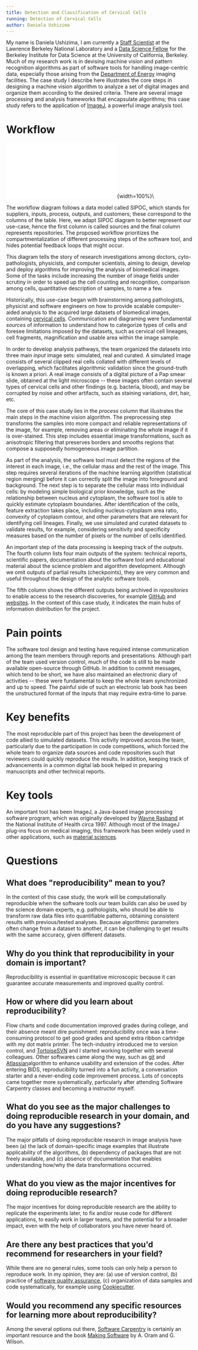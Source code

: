```yaml
---
title: Detection and Classification of Cervical Cells
running: Detection of Cervical Cells
author: Daniela Ushizima
---
```


My name is Daniela Ushizima, I am currently a [Staff Scientist](http://vis.lbl.gov/~daniela) at the Lawrence Berkeley National Laboratory and a [Data Science Fellow](https://bids.berkeley.edu/people/daniela-ushizima) for the Berkeley Institute for Data Science at the University of California, Berkeley. Much of my research work is in devising machine vision and pattern recognition algorithms as part of software tools for handling image-centric data, especially those arising from the [Department of Energy](https://energy.gov/) imaging facilities. The case study I describe here illustrates the core steps in designing a machine vision algorithm to analyze a set of digital images and organize them according to the desired criteria. There are several image processing and analysis frameworks that encapsulate algorithms; this case study refers to the application of [ImageJ](https://imagej.nih.gov/ij/), a powerful image analysis tool.

# Workflow

![Diagram](dushizima.pdf){width=100%}\

The workflow diagram follows a data model called SIPOC, which stands for suppliers, inputs, process, outputs, and customers; these correspond to the columns of the table. Here, we adapt SIPOC diagram to better represent our use-case, hence the first column is called sources and the final column represents repositories. The proposed workflow prioritizes the compartmentalization of different processing steps of the software tool, and hides potential feedback loops that might occur.

This diagram tells the story of research investigations among doctors, cyto-pathologists, physicists, and computer scientists, aiming to design, develop and deploy algorithms for improving the analysis of biomedical images. Some of the tasks include increasing the number of image fields under scrutiny in order to speed up the cell counting and recognition, comparison among cells, quantitative description of samples, to name a few.

Historically, this use-case began with brainstorming among pathologists, physicist and software engineers on how to provide scalable computer-aided analysis to the acquired large datasets of biomedical images, containing [cervical cells](http://www.cancer.gov/types/cervical/understanding-cervical-changes/understanding-cervical-changes.pdf). Communication and diagraming were fundamental *sources* of information to understand how to categorize types of cells and foresee limitations imposed by the datasets, such as cervical cell lineages, cell fragments, magnification and usable area within the image sample.

In order to develop analysis pathways, the team organized the datasets into three main *input* image sets: simulated, real and curated. A simulated image consists of several clipped real cells collated with different levels of overlapping, which facilitates algorithmic validation since the ground-truth is known a priori. A real image consists of a digital picture of a Pap smear slide, obtained at the light microscope -- these images often contain several types of cervical cells and other findings (e.g. bacteria, blood), and may be corrupted by noise and other artifacts, such as staining variations, dirt, hair, etc.

The core of this case study lies in the *process* column that illustrates the main steps in the machine vision algorithm. The preprocessing step transforms the samples into more compact and reliable representations of the image, for example, removing areas or eliminating the whole image if it is over-stained. This step includes essential image transformations, such as anisotropic filtering that preserves borders and smooths regions that compose a supposedly homogeneous image partition.

As part of the analysis, the software tool must detect the regions of the interest in each image, i.e., the cellular mass and the rest of the image. This step requires several iterations of the machine learning algorithm (statistical region merging) before it can correctly split the image into foreground and background. The next step is to separate the cellular mass into individual cells: by modeling simple biological prior knowledge, such as the relationship between nucleus and cytoplasm, the software tool is able to quickly estimate cytoplasm boundaries. After identification of the cells, feature extraction takes place, including nucleus-cytoplasm area ratio, convexity of cytoplasm contour, and other parameters that are relevant for identifying cell lineages. Finally, we use simulated and curated datasets to validate results, for example, considering sensitivity and specificity measures based on the number of pixels or the number of cells identified.

An important step of the data processing is keeping track of the *outputs*. The fourth column lists four main outputs of the system: technical reports, scientific papers, documentation about the software tool and educational material about the science problem and algorithm development. Although we omit outputs of partial results (checkpoints), they are very common and useful throughout the design of the analytic software tools.

The fifth column shows the different outputs being archived in *repositories* to enable access to the research discoveries, for example [GitHub](https://github.com/dani-lbnl/CRIC) and [websites](https://bids.berkeley.edu/research/cervical). In the context of this case study, it indicates the main hubs of information distribution for the project.

# Pain points

The software tool design and testing have required intense communication among the team members through reports and presentations. Although part of the team used version control, much of the code is still to be made available open-source through GitHub. In addition to commit messages, which tend to be short, we have also maintained an electronic diary of activities -- these were fundamental to keep the whole team synchronized and up to speed. The painful side of such an electronic lab book has been the unstructured format of the inputs that may require extra-time to parse.

# Key benefits

The most reproducible part of this project has been the development of code allied to simulated datasets. This activity improved across the team, particularly due to the participation in code competitions, which forced the whole team to organize data sources and code repositories such that reviewers could quickly reproduce the results. In addition, keeping track of advancements in a common digital lab book helped in preparing manuscripts and other technical reports.

# Key tools

An important tool has been ImageJ, a Java-based image processing software program, which was originally developed by [Wayne Rasband](http://imagej.net/Wayne_Rasband) at the National Institute of Health circa 1997. Although most of the ImageJ plug-ins focus on medical imaging, this framework has been widely used in other applications, such as [material sciences](https://github.com/CameraIA/F3D).

# Questions

## What does "reproducibility" mean to you?

In the context of this case study, the work will be computationally reproducible when the software tools our team builds can also be used by the science domain experts, e.g. pathologists, who should be able to transform raw data files into quantifiable patterns, obtaining consistent results with previous/tested analyses. Because algorithmic parameters often change from a dataset to another, it can be challenging to get results with the same accuracy, given different datasets.

## Why do you think that reproducibility in your domain is important?

Reproducibility is essential in quantitative microscopic because it can guarantee accurate measurements and improved quality control.

## How or where did you learn about reproducibility?

Flow charts and code documentation improved grades during college, and their absence meant dire punishment: reproducibility once was a time-consuming protocol to get good grades and spend extra ribbon cartridge with my dot matrix printer. The tech-industry introduced me to version control, and [TortoiseSVN](https://tortoisesvn.net/docs/nightly/TortoiseSVN_en/tsvn-preface-development.html) and I started working together with several colleagues. Other softwares came along the way, such as [git](https://git-scm.com/) and [Atlassian](https://www.atlassian.com/software)algorithm to enhance usability and extension of the codes. After entering BIDS, reproducibility turned into a fun activity, a conversation starter and a never-ending code improvement process. Lots of concepts came together more systematically, particularly after attending Software Carpentry classes and becoming a instructor myself.

## What do you see as the major challenges to doing reproducible research in your domain, and do you have any suggestions?

The major pitfalls of doing reproducible research in image analysis have been (a) the lack of domain-specific image examples that illustrate applicability of the algorithms, (b) dependency of packages that are not freely available, and (c) absence of documentation that enables understanding how/why the data transformations occurred.

## What do you view as the major incentives for doing reproducible research?

The major incentives for doing reproducible research are the ability to replicate the experiments later, to fix and/or reuse code for different applications, to easily work in larger teams, and the potential for a broader impact, even with the help of collaborators you have never heard of.

## Are there any best practices that you'd recommend for researchers in your field?

While there are no general rules, some tools can only help a person to reproduce work. In my opinion, they are: (a) use of version control, (b) practice of [software quality assurance](https://en.wikipedia.org/wiki/Software_quality_assurance), (c) organization of data samples and code systematically, for example using [Cookiecutter](https://cookiecutter.readthedocs.io/).

## Would you recommend any specific resources for learning more about reproducibility?

Among the several options out there, [Software Carpentry](software-carpentry.org) is certainly an important resource and the book [Making Software](http://deca.cuc.edu.cn/Community/cfs-filesystemfile.ashx/__key/CommunityServer.Components.PostAttachments/00.00.00.22.46/Oreilly.Making.Software.Oct.2010.pdf) by A. Oram and G. Wilson.
